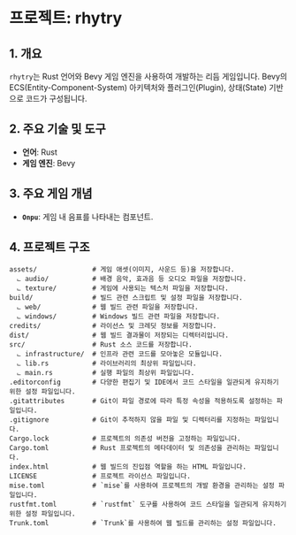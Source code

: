 # 프로젝트: rhytry

## 1. 개요

`rhytry`는 Rust 언어와 Bevy 게임 엔진을 사용하여 개발하는 리듬 게임입니다. Bevy의 ECS(Entity-Component-System) 아키텍처와 플러그인(Plugin), 상태(State) 기반으로 코드가 구성됩니다.

## 2. 주요 기술 및 도구

*   **언어**: Rust
*   **게임 엔진**: Bevy

## 3. 주요 게임 개념

*   **`Onpu`**: 게임 내 음표를 나타내는 컴포넌트.

## 4. 프로젝트 구조

```
assets/              # 게임 애셋(이미지, 사운드 등)을 저장합니다.
  ⨽ audio/           # 배경 음악, 효과음 등 오디오 파일을 저장합니다.
  ⨽ texture/         # 게임에 사용되는 텍스처 파일을 저장합니다.
build/               # 빌드 관련 스크립트 및 설정 파일을 저장합니다.
  ⨽ web/             # 웹 빌드 관련 파일을 저장합니다.
  ⨽ windows/         # Windows 빌드 관련 파일을 저장합니다.
credits/             # 라이선스 및 크레딧 정보를 저장합니다.
dist/                # 웹 빌드 결과물이 저장되는 디렉터리입니다.
src/                 # Rust 소스 코드를 저장합니다.
  ⨽ infrastructure/  # 인프라 관련 코드를 모아놓은 모듈입니다.
  ⨽ lib.rs           # 라이브러리의 최상위 파일입니다.
  ⨽ main.rs          # 실행 파일의 최상위 파일입니다.
.editorconfig        # 다양한 편집기 및 IDE에서 코드 스타일을 일관되게 유지하기 위한 설정 파일입니다.
.gitattributes       # Git이 파일 경로에 따라 특정 속성을 적용하도록 설정하는 파일입니다.
.gitignore           # Git이 추적하지 않을 파일 및 디렉터리를 지정하는 파일입니다.
Cargo.lock           # 프로젝트의 의존성 버전을 고정하는 파일입니다.
Cargo.toml           # Rust 프로젝트의 메타데이터 및 의존성을 관리하는 파일입니다.
index.html           # 웹 빌드의 진입점 역할을 하는 HTML 파일입니다.
LICENSE              # 프로젝트 라이선스 파일입니다.
mise.toml            # `mise`를 사용하여 프로젝트의 개발 환경을 관리하는 설정 파일입니다.
rustfmt.toml         # `rustfmt` 도구를 사용하여 코드 스타일을 일관되게 유지하기 위한 설정 파일입니다.
Trunk.toml           # `Trunk`를 사용하여 웹 빌드를 관리하는 설정 파일입니다.
```
